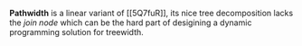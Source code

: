 **Pathwidth** is a linear variant of [[5Q7fuR]], its nice tree decomposition lacks the *join node* which can be the hard part of desigining a dynamic programming solution for treewidth.
